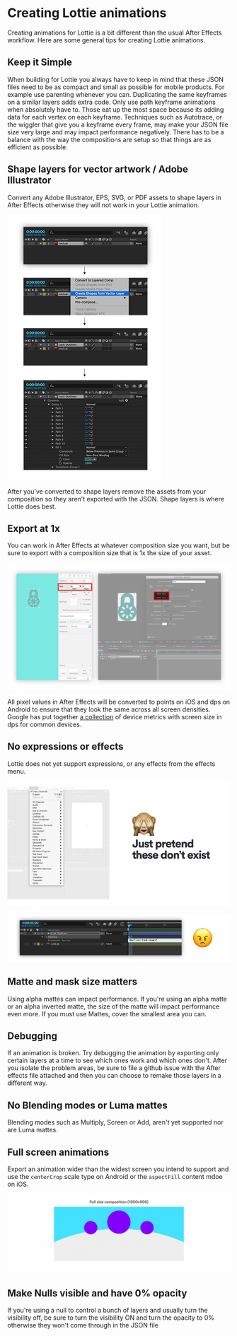 # Creating Lottie animations

Creating animations for Lottie is a bit different than the usual After Effects workflow. Here are some general tips for creating Lottie animations.

## Keep it Simple

When building for Lottie you always have to keep in mind that these JSON files need to be as compact and small as possible for mobile products. For example use parenting whenever you can. Duplicating the same keyframes on a similar layers adds extra code. Only use path keyframe animations when absolutely have to. Those eat up the most space because its adding data for each vertex on each keyframe. Techniques such as Autotrace, or the wiggler that give you a keyframe every frame, may make your JSON file size very large and may impact performance negatively. There has to be a balance with the way the compositions are setup so that things are as efficient as possible.

## Shape layers for vector artwork / Adobe Illustrator

Convert any Adobe Illustrator, EPS, SVG, or PDF assets to shape layers in After Effects otherwise they will not work in your Lottie animation. 

![Create Shapes](/images/CreateShapes_sm.png)

After you've converted to shape layers remove the assets from your composition so they aren't exported with the JSON. Shape layers is where Lottie does best.

## Export at 1x

You can work in After Effects at whatever composition size you want, but be sure to export with a composition size that is 1x the size of your asset. 

![1x](/images/Create1x_sm.png)

All pixel values in After Effects will be converted to points on iOS and dps on Android to ensure that they look the same across all screen densities. Google has put together [a collection](https://material.io/devices/) of device metrics with screen size in dps for common devices.

## No expressions or effects

Lottie does not yet support expressions, or any effects from the effects menu.

![NoEffects](/images/NoEffects.png)

![NoEffects](/images/NoExpressions.png)

## Matte and mask size matters

Using alpha mattes can impact performance. If you're using an alpha matte or an alpha inverted matte, the size of the matte will impact performance even more. If you must use Mattes, cover the smallest area you can.

## Debugging

If an animation is broken. Try debugging the animation by exporting only certain layers at a time to see which ones work and which ones don't. After you isolate the problem areas, be sure to file a github issue with the After effects file attached and then you can choose to remake those layers in a different way.

## No Blending modes or Luma mattes

Blending modes such as Multiply, Screen or Add, aren't yet supported nor are Luma mattes.

## Full screen animations

Export an animation wider than the widest screen you intend to support and use the `centerCrop` scale type on Android or the `aspectFill` content mdoe on iOS.

![Full screen animations](/images/LottieFullScreen.gif)


## Make Nulls visible and have 0% opacity

If you're using a null to control a bunch of layers and usually turn the visibility off, be sure to turn the visibility ON and turn the opacity to 0% otherwise they won't come through in the JSON file

